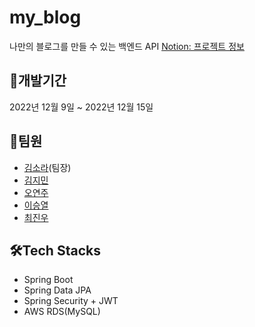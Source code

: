 # my_blog
나만의 블로그를 만들 수 있는 백엔드 API
[Notion: 프로젝트 정보](https://dev-rara.notion.site/My_Blog_Project-e8dd756bff524c1baf1cedc62237ca43)  
  
## 📆개발기간
2022년 12월 9일 ~ 2022년 12월 15일  
  
## 👯팀원
- [김소라](https://github.com/dev-rara)(팀장)
- [김지민](https://github.com/rgngr)
- [오연주](https://github.com/OhYeonJu)
- [이승열](https://github.com/misracis2)
- [최진우](https://github.com/woooo96)  
  
## 🛠️Tech Stacks
* Spring Boot
* Spring Data JPA
* Spring Security + JWT
* AWS RDS(MySQL)  
